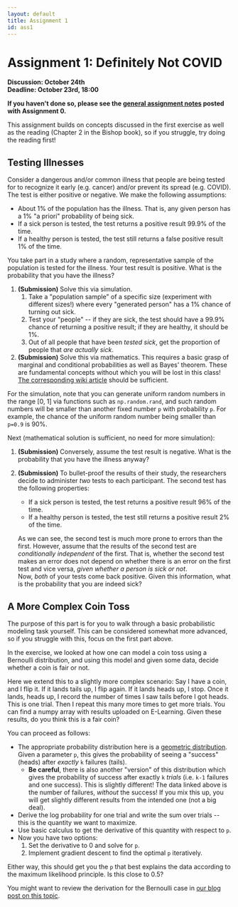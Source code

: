 ```yaml
---
layout: default
title: Assignment 1
id: ass1
---
```



# Assignment 1: Definitely Not COVID
**Discussion: October 24th**  
**Deadline: October 23rd, 18:00**

**If you haven't done so, please see the [general assignment notes](https://ovgu-ailab.github.io/lgm2025/assignment0.html)
posted with Assignment 0.**

This assignment builds on concepts discussed in the first exercise as well as the reading (Chapter 2 in the Bishop book),
so if you struggle, try doing the reading first!


## Testing Illnesses

Consider a dangerous and/or common illness that people are being tested for to recognize it early (e.g. cancer) 
and/or prevent its spread (e.g. COVID). 
The test is either positive or negative. We make the following assumptions:

- About 1% of the population has the illness. 
That is, any given person has a 1% "a priori" probability of being sick.
- If a sick person is tested, the test returns a positive result 99.9% of the time.
- If a healthy person is tested, the test still returns a false positive result 1% of the time.

You take part in a study where a random, representative sample of the population is tested for the illness. 
Your test result is positive. 
What is the probability that you have the illness?
1. **(Submission)** Solve this via simulation. 
   1. Take a "population sample" of a specific size (experiment with different sizes!) where every "generated person" 
   has a 1% chance of turning out sick.  
   2. Test your "people" -- if they are sick, the test should have a 99.9% chance of returning a positive result; 
   if they are healthy, it should be 1%.
   3. Out of all people that have been _tested sick_, get the proportion of people that _are actually sick_.
2. **(Submission)** Solve this via mathematics. 
This requires a basic grasp of marginal and conditional probabilities as well as Bayes' theorem. 
These are fundamental concepts without which you will be lost in this class! 
[The corresponding wiki article](https://en.wikipedia.org/wiki/Bayes%27_theorem) should be sufficient.

For the simulation, note that you can generate uniform random numbers in the range [0, 1] via functions such as
`np.random.rand`, and such random numbers will be smaller than another fixed number `p` with probability `p`.
For example, the chance of the uniform random number being smaller than `p=0.9` is 90%.
   
Next (mathematical solution is sufficient, no need for more simulation):
1. **(Submission)** Conversely, assume the test result is negative. 
What is the probability that you have the illness anyway?
2. **(Submission)** To bullet-proof the results of their study, the researchers decide to administer _two_ tests to each
participant.
The second test has the following properties:
   - If a sick person is tested, the test returns a positive result 96% of the time.
   - If a healthy person is tested, the test still returns a positive result 2% of the time.  
     
   As we can see, the second test is much more prone to errors than the first.
   However, assume that the results of the second test are _conditionally independent_ of the first. 
   That is, whether the second test makes an error does not depend on whether there is an error on the first test and 
   vice versa, _given whether a person is sick or not_.  
   Now, _both_ of your tests come back positive. 
   Given this information, what is the probability that you are indeed sick?
   

## A More Complex Coin Toss

The purpose of this part is for you to walk through a basic probabilistic modeling task yourself.
This can be considered somewhat more advanced, so if you struggle with this, focus on the first part above.

In the exercise, we looked at how one can model a coin toss using a Bernoulli distribution, and using this model and
given some data, decide whether a coin is fair or not.

Here we extend this to a slightly more complex scenario:
Say I have a coin, and I flip it.
If it lands tails up, I flip again.
If it lands heads up, I stop.
Once it lands, heads up, I record the number of times I saw tails before I got heads.
This is one trial.
Then I repeat this many more times to get more trials.
You can find a numpy array with results uploaded on E-Learning.
Given these results, do you think this is a fair coin?

You can proceed as follows:
- The appropriate probability distribution here is a 
[geometric distribution](https://en.wikipedia.org/wiki/Geometric_distribution).
Given a parameter `p`, this gives the probability of seeing a "success" (heads) after *exactly* `k` failures (tails).
   - **Be careful**, there is also another "version" of this distribution which gives the probability of success after exactly
  `k` *trials* (i.e. `k-1` failures and one success). 
  This is slightly different!
  The data linked above is the number of failures, _without_ the success!
  If you mix this up, you will get slightly different results from the intended one (not a big deal).
- Derive the log probability for one trial and write the sum over trials -- this is the quantity we want to maximize.
- Use basic calculus to get the derivative of this quantity with respect to `p`.
- Now you have two options:
  1. Set the derivative to 0 and solve for `p`.
  2. Implement gradient descent to find the optimal `p` iteratively.

Either way, this should get you the `p` that best explains the data according to the maximum likelihood principle.
Is this close to 0.5?

You might want to review the derivation for the Bernoulli case in 
[our blog post on this topic](https://ovgu-ailab.github.io/blog/methods/2025/09/08/probabilistic-models.html).

